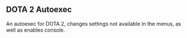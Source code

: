 DOTA 2 Autoexec
------

An autoexec for DOTA 2, changes settings not available in the menus, as well as
enables console.
